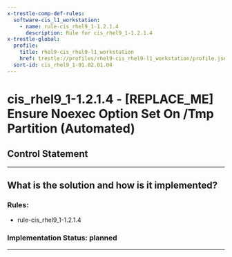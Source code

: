 ```yaml
---
x-trestle-comp-def-rules:
  software-cis_l1_workstation:
    - name: rule-cis_rhel9_1-1.2.1.4
      description: Rule for cis_rhel9_1-1.2.1.4
x-trestle-global:
  profile:
    title: rhel9-cis_rhel9-l1_workstation
    href: trestle://profiles/rhel9-cis_rhel9-l1_workstation/profile.json
  sort-id: cis_rhel9_1-01.02.01.04
---
```


# cis_rhel9_1-1.2.1.4 - \[REPLACE_ME\] Ensure Noexec Option Set On /Tmp Partition (Automated)

## Control Statement

______________________________________________________________________

## What is the solution and how is it implemented?

<!-- For implementation status enter one of: implemented, partial, planned, alternative, not-applicable -->

<!-- Note that the list of rules under ### Rules: is read-only and changes will not be captured after assembly to JSON -->

<!-- Add control implementation description here for control: cis_rhel9_1-1.2.1.4 -->

### Rules:

  - rule-cis_rhel9_1-1.2.1.4

### Implementation Status: planned

______________________________________________________________________
